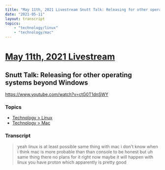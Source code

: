 ```yaml
---
title: "May 11th, 2021 Livestream Snutt Talk: Releasing for other operating systems beyond Windows"
date: "2021-05-11"
layout: transcript
topics:
    - "technology/linux"
    - "technology/mac"
---
```

# [May 11th, 2021 Livestream](../2021-05-11.md)
## Snutt Talk: Releasing for other operating systems beyond Windows
https://www.youtube.com/watch?v=ctG0T1dnSWY

### Topics
* [Technology > Linux](../topics/technology/linux.md)
* [Technology > Mac](../topics/technology/mac.md)

### Transcript

> yeah linux is at least possible same thing with mac i don't know when i think mac is more probable than than console to be honest but uh same thing there no plans for it right now maybe it will happen with linux you have proton which apparently is pretty good
